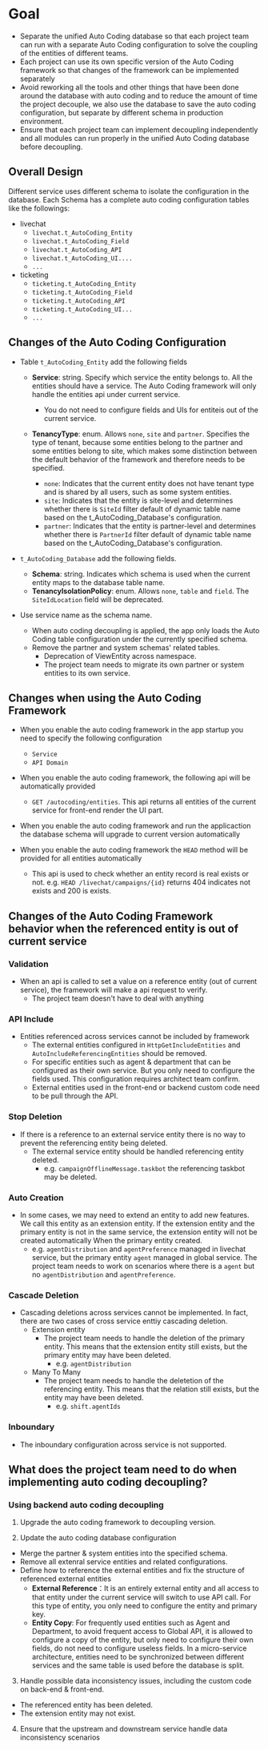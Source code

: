 
# Goal

  - Separate the unified Auto Coding database so that each project team can run with a separate Auto Coding configuration to solve the coupling of the entities of different teams.
  - Each project can use its own specific version of the Auto Coding framework so that changes of the framework can be implemented separately
  - Avoid reworking all the tools and other things that have been done around the database with auto coding and to reduce the amount of time the project decouple, we also use the database to save the auto coding configuration, but separate by different schema in production environment.
  - Ensure that each project team can implement decoupling independently and all modules can run properly in the unified Auto Coding database before decoupling.

## Overall Design

Different service uses different schema to isolate the configuration in the database. Each Schema has a complete auto coding configuration tables like the followings:

- livechat
  - `livechat.t_AutoCoding_Entity`
  - `livechat.t_AutoCoding_Field`
  - `livechat.t_AutoCoding_API`
  - `livechat.t_AutoCoding_UI....`
  - `...`
- ticketing
  - `ticketing.t_AutoCoding_Entity`
  - `ticketing.t_AutoCoding_Field`
  - `ticketing.t_AutoCoding_API`
  - `ticketing.t_AutoCoding_UI...`
  - `...`

## Changes of the Auto Coding Configuration

- Table `t_AutoCoding_Entity` add the following fields
  - **Service**: string. Specify which service the entity belongs to. All the entities should have a service. The Auto Coding framework will only handle the entities api under current service. 
    - You do not need to configure fields and UIs for entiteis out of the current service.

  - **TenancyType**: enum. Allows `none`, `site` and `partner`. Specifies the type of tenant, because some entities belong to the partner and some entities belong to site, which makes some distinction between the default behavior of the framework and therefore needs to be specified.
    - `none`: Indicates that the current entity does not have tenant type and is shared by all users, such as some system entities.
    - `site`: Indicates that the entity is site-level and determines whether there is `SiteId` filter default of dynamic table name based on the t_AutoCoding_Database's configuration.
    - `partner`: Indicates that the entity is partner-level and determines whether there is `PartnerId` filter default of dynamic table name based on the t_AutoCoding_Database's configuration.

- `t_AutoCoding_Database` add the following fields.
  - **Schema**: string. Indicates which schema is used when the current entity maps to the database table name.
  - **TenancyIsolationPolicy**: enum. Allows `none`, `table` and `field`. The `SiteIdLocation` field will be deprecated.

- Use service name as the schema name.
  - When auto coding decoupling is applied, the app only loads the Auto Coding table configuration under the currently specified schema.
  - Remove the partner and system schemas' related tables.
    - Deprecation of ViewEntity across namespace.
    - The project team needs to migrate its own partner or system entities to its own service.

## Changes when using the Auto Coding Framework 

- When you enable the auto coding framework in the app startup you need to specify the following configuration
  - `Service`
  - `API Domain`

- When you enable the auto coding framework, the following api will be automatically provided
  - `GET /autocoding/entities`. This api returns all entities of the current service for front-end render the UI part.

- When you enable the auto coding framework and run the applicaction the database schema will upgrade to current version automatically

- When you enable the auto coding framework the `HEAD` method will be provided for all entities automatically
  - This api is used to check whether an entity record is real exists or not. e.g. `HEAD /livechat/campaigns/{id}` returns 404 indicates not exists and 200 is exists.

## Changes of the Auto Coding Framework behavior when the referenced entity is out of current service

### Validation
  - When an api is called to set a value on a reference entity (out of current service), the framework will make a api request to verify.
    - The project team doesn't have to deal with anything


### API Include
  - Entities referenced across services cannot be included by framework
    - The external entities configured in `HttpGetIncludeEntities` and `AutoIncludeReferencingEntities` should be removed.
    - For specific entities such as agent & department that can be configured as their own service. But you only need to configure the fields used. This configuration requires architect team confirm.
    - External entities used in the front-end or backend custom code need to be pull through the API.

### Stop Deletion
  - If there is a reference to an external service entity there is no way to prevent the referencing entity being deleted.
    - The external service entity should be handled referencing entity deleted.
      - e.g. `campaignOfflineMessage.taskbot` the referencing taskbot may be deleted.

### Auto Creation
  - In some cases, we may need to extend an entity to add new features. We call this entity as an extension entity. If the extension entity and the primary entity is not in the same service, the extension entity will not be created automatically When the primary entity created.
    - e.g. `agentDistribution` and `agentPreference` managed in livechat service, but the primary entity `agent` managed in global service. The project team needs to work on scenarios where there is a `agent` but no `agentDistribution` and `agentPreference`.

### Cascade Deletion
  - Cascading deletions across services cannot be implemented. In fact, there are two cases of cross service enttiy cascading deletion.
    - Extension entity
      - The project team needs to handle the deletion of the primary entity. This means that the extension entity still exists, but the primary entity may have been deleted.
        - e.g. `agentDistribution`
    - Many To Many
      - The project team needs to handle the deletetion of the referencing entity. This means that the relation still exists, but the entity may have been deleted.
        - e.g. `shift.agentIds`

### Inboundary 
  - The inboundary configuration across service is not supported.


## What does the project team need to do when implementing auto coding decoupling?

### Using backend auto coding decoupling

1. Upgrade the auto coding framework to decoupling version. 

2. Update the auto coding database configuration
  - Merge the partner & system entities into the specified schema.
  - Remove all extenral service entities and related configurations.
  - Define how to reference the external entities and fix the structure of referenced external entities
    - **External Reference**：It is an entirely external entity and all access to that entity under the current service will switch to use API call. For this type of entity, you only need to configure the entity and primary key.
    - **Entity Copy**: For frequently used entities such as Agent and Department, to avoid frequent access to Global API, it is allowed to configure a copy of the entity, but only need to configure their own fields, do not need to configure useless fields. In a micro-service architecture, entities need to be synchronized between different services and the same table is used before the database is split.

3. Handle possible data inconsistency issues, including the custom code on back-end & front-end.
  - The referenced entity has been deleted.
  - The extension entity may not exist.

4. Ensure that the upstream and downstream service handle data inconsistency scenarios







